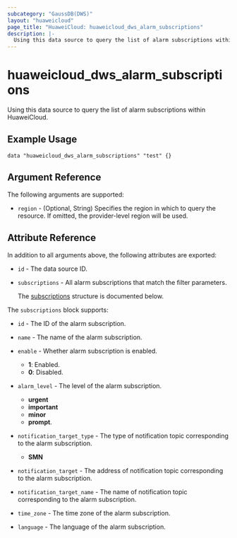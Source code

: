 ```yaml
---
subcategory: "GaussDB(DWS)"
layout: "huaweicloud"
page_title: "HuaweiCloud: huaweicloud_dws_alarm_subscriptions"
description: |-
  Using this data source to query the list of alarm subscriptions within HuaweiCloud.
---
```


# huaweicloud_dws_alarm_subscriptions

Using this data source to query the list of alarm subscriptions within HuaweiCloud.

## Example Usage

```hcl
data "huaweicloud_dws_alarm_subscriptions" "test" {}
```

## Argument Reference

The following arguments are supported:

* `region` - (Optional, String) Specifies the region in which to query the resource.
  If omitted, the provider-level region will be used.

## Attribute Reference

In addition to all arguments above, the following attributes are exported:

* `id` - The data source ID.

* `subscriptions` - All alarm subscriptions that match the filter parameters.

  The [subscriptions](#subscriptions_struct) structure is documented below.

<a name="subscriptions_struct"></a>
The `subscriptions` block supports:

* `id` - The ID of the alarm subscription.

* `name` - The name of the alarm subscription.

* `enable` - Whether alarm subscription is enabled.
  + **1**: Enabled.
  + **0**: Disabled.

* `alarm_level` - The level of the alarm subscription.
  + **urgent**
  + **important**
  + **minor**
  + **prompt**.

* `notification_target_type` - The type of notification topic corresponding to the alarm subscription.
  + **SMN**

* `notification_target` - The address of notification topic corresponding to the alarm subscription.

* `notification_target_name` - The name of notification topic corresponding to the alarm subscription.

* `time_zone` - The time zone of the alarm subscription.

* `language` - The language of the alarm subscription.
